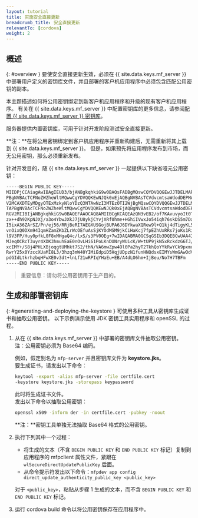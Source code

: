 ```yaml
---
layout: tutorial
title: 实施安全直接更新
breadcrumb_title: 安全直接更新
relevantTo: [cordova]
weight: 2
---
```


## 概述
{: #overview }
要使安全直接更新生效，必须在 {{ site.data.keys.mf_server }} 中部署用户定义的密钥库文件，并且部署的客户机应用程序中必须包含匹配公用密钥的副本。

本主题描述如何将公用密钥绑定到新客户机应用程序和升级的现有客户机应用程序。 有关在 {{ site.data.keys.mf_server }} 中配置密钥库的更多信息，请参阅[配置 {{ site.data.keys.mf_server }} 密钥库](../../../authentication-and-security/configuring-the-mobilefirst-server-keystore/)。

服务器提供内置密钥库，可用于针对开发阶段测试安全直接更新。

**注：**在将公用密钥绑定到客户机应用程序并重新构建后，无需重新将其上载到 {{ site.data.keys.mf_server }}。 但是，如果预先将应用程序发布到市场，而无公用密钥，那么必须重新发布。

针对开发目的，随 {{ site.data.keys.mf_server }} 一起提供以下缺省哑元公用密钥：

```xml
-----BEGIN PUBLIC KEY-----
MIIDPjCCAiagAwIBAgIEUD3/bjANBgkqhkiG9w0BAQsFADBgMQswCQYDVQQGEwJJTDELMAkGA1UECBMCSUwxETA
PBgNVBAcTCFNoZWZheWltMQwwCgYDVQQKEwNJQk0xEjAQBgNVBAsTCVdvcmtsaWdodDEPMA0GA1UEAxMGV0wgRG
V2MCAXDTEyMDgyOTExMzkyNloYDzQ3NTAwNzI3MTEzOTI2WjBgMQswCQYDVQQGEwJJTDELMAkGA1UECBMCSUwxE
TAPBgNVBAcTCFNoZWZheWltMQwwCgYDVQQKEwNJQk0xEjAQBgNVBAsTCVdvcmtsaWdodDEPMA0GA1UEAxMGV0wg
RGV2MIIBIjANBgkqhkiG9w0BAQEFAAOCAQ8AMIIBCgKCAQEAzQN3vEB2/of7KAvuvyoIt0T7cjaSTjnOBm0N3+q
zx++dh92KpNJXj/a3o4YbwJXkJ7jU8ykjCYvjXRf0hme+HGhiIVwxJo54iqh76skDS5m7DaseFdndZUJ4p7NFVw
I5ixA36ZArSZ/Pn/ej56/RRjBeRI7AEGXUSGojBUPA6J6DYkwaXQRew9l+Q1kj4dTigyKL5Os0vNFaQyYu+bT2E
vnOixQ0DXm94IqmHZamZKbZLrWcOEfuAsSjKYOdMSM9jkCiHaKcj7fpEZhUxRRs7joKs1Ri4ihs6JeUvMEiG4gK
l9V3FP/Huy0pfkL0F8xMHgaQ4c/lxS/s3PV0OEg+7wIDAQABMA0GCSqGSIb3DQEBCwUAA4IBAQAgEhhqRl2Rgkt
MJeqOCRcT3uyr4XDK3hmuhEaE0nOvLHi61PoLKnDUNryWUicK/W+tUP9jkN5xRckdzG6TJ/HPySmZ7Adr6QRFu+
xcIMY+/S8j4PHLXBjoqgtUMhkt7S2/thN/VA6mwZpw4Ol0Pa2hyT2TkhQoYYkRwYCk9pxmuBCoH/eCWpSxquNny
RwrY25x0YzccXUaMI8L3/3hzq3mW40YIMiEdpiD5HqjUDpzN1funHNQdsxEIMYsWmGAwOdV5slFzyrH+ErUYUFA
pdGIdLtkrhzbqHFwXE0v3dt+lnLf21wRPIqYHaEu+EB/A4dLO6hm+IjBeu/No7H7TBFm
-----END PUBLIC KEY-----
```

> 重要信息：请勿将公用密钥用于生产目的。

## 生成和部署密钥库
{: #generating-and-deploying-the-keystore }
可使用多种工具从密钥库生成证书和抽取公用密钥。 以下示例演示使用 JDK 密钥工具实用程序和 openSSL 的过程。

1. 从在 {{ site.data.keys.mf_server }} 中部署的密钥库文件抽取公用密钥。  
   注：公用密钥必须为 Base64 编码。
    
   例如，假定别名为 `mfp-server` 并且密钥库文件为 **keystore.jks**。  
   要生成证书，请发出以下命令：
    
   ```bash
   keytool -export -alias mfp-server -file certfile.cert
   -keystore keystore.jks -storepass keypassword
   ```
    
   此时将生成证书文件。  
   发出以下命令以抽取公用密钥：
    
   ```bash
   openssl x509 -inform der -in certfile.cert -pubkey -noout
   ```
    
   **注：**密钥工具单独无法抽取 Base64 格式的公用密钥。
    
2. 执行下列其中一个过程：
    * 将生成的文本（不含 `BEGIN PUBLIC KEY` 和 `END PUBLIC KEY` 标记）复制到应用程序的 mfpclient 属性文件，紧跟在 `wlSecureDirectUpdatePublicKey` 后面。
    * 从命令提示符发出以下命令：`mfpdev app config direct_update_authenticity_public_key <public_key>`
    
    对于 `<public_key>`，粘贴从步骤 1 生成的文本，而不含 `BEGIN PUBLIC KEY` 和 `END PUBLIC KEY` 标记。

3. 运行 cordova build 命令以将公用密钥保存在应用程序中。


